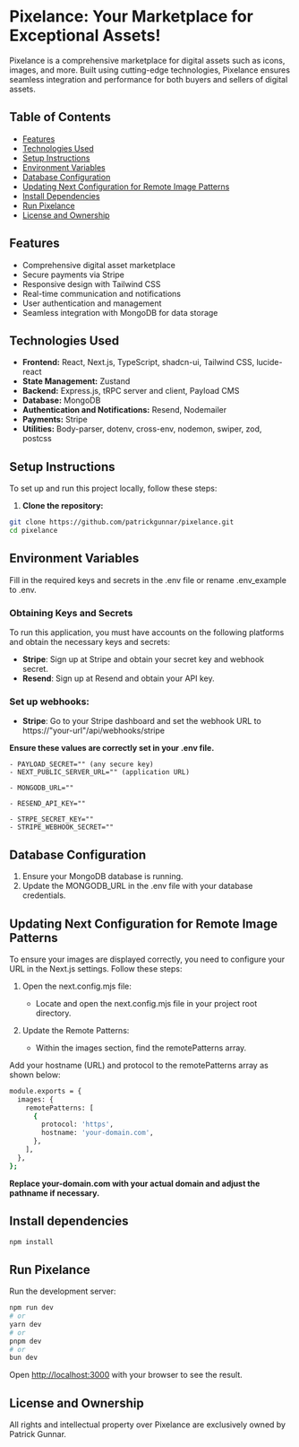 # Pixelance: Your Marketplace for Exceptional Assets!

Pixelance is a comprehensive marketplace for digital assets such as icons, images, and more. Built using cutting-edge technologies, Pixelance ensures seamless integration and performance for both buyers and sellers of digital assets.

## Table of Contents

-   [Features](#features)
-   [Technologies Used](#technologies-used)
-   [Setup Instructions](#setup-instructions)
-   [Environment Variables](#environment-variables)
-   [Database Configuration](#database-configuration)
-   [Updating Next Configuration for Remote Image Patterns](#updating-next-configuration-for-remote-image-patterns)
-   [Install Dependencies](#install-dependencies)
-   [Run Pixelance](#run-pixelance)
-   [License and Ownership](#license-and-ownership)

## Features

-   Comprehensive digital asset marketplace
-   Secure payments via Stripe
-   Responsive design with Tailwind CSS
-   Real-time communication and notifications
-   User authentication and management
-   Seamless integration with MongoDB for data storage

## Technologies Used

-   **Frontend:** React, Next.js, TypeScript, shadcn-ui, Tailwind CSS, lucide-react
-   **State Management:** Zustand
-   **Backend:** Express.js, tRPC server and client, Payload CMS
-   **Database:** MongoDB
-   **Authentication and Notifications:** Resend, Nodemailer
-   **Payments:** Stripe
-   **Utilities:** Body-parser, dotenv, cross-env, nodemon, swiper, zod, postcss

## Setup Instructions

To set up and run this project locally, follow these steps:

1. **Clone the repository:**

```sh
git clone https://github.com/patrickgunnar/pixelance.git
cd pixelance
```

## Environment Variables

Fill in the required keys and secrets in the .env file or rename .env_example to .env.

### Obtaining Keys and Secrets

To run this application, you must have accounts on the following platforms and obtain the necessary keys and secrets:

-   **Stripe**: Sign up at Stripe and obtain your secret key and webhook secret.
-   **Resend**: Sign up at Resend and obtain your API key.

### Set up webhooks:

-   **Stripe**: Go to your Stripe dashboard and set the webhook URL to https://"your-url"/api/webhooks/stripe

**Ensure these values are correctly set in your .env file.**

    - PAYLOAD_SECRET="" (any secure key)
    - NEXT_PUBLIC_SERVER_URL="" (application URL)

    - MONGODB_URL=""

    - RESEND_API_KEY=""

    - STRPE_SECRET_KEY=""
    - STRIPE_WEBHOOK_SECRET=""

## Database Configuration

1. Ensure your MongoDB database is running.
2. Update the MONGODB_URL in the .env file with your database credentials.

## Updating Next Configuration for Remote Image Patterns

To ensure your images are displayed correctly, you need to configure your URL in the Next.js settings. Follow these steps:

1. Open the next.config.mjs file:

    - Locate and open the next.config.mjs file in your project root directory.

2. Update the Remote Patterns:

    - Within the images section, find the remotePatterns array.

Add your hostname (URL) and protocol to the remotePatterns array as shown below:

```sh
module.exports = {
  images: {
    remotePatterns: [
      {
        protocol: 'https',
        hostname: 'your-domain.com',
      },
    ],
  },
};
```

**Replace your-domain.com with your actual domain and adjust the pathname if necessary.**

## Install dependencies

```bash
npm install
```

## Run Pixelance

Run the development server:

```bash
npm run dev
# or
yarn dev
# or
pnpm dev
# or
bun dev
```

Open [http://localhost:3000](http://localhost:3000) with your browser to see the result.

## License and Ownership

All rights and intellectual property over Pixelance are exclusively owned by Patrick Gunnar.

